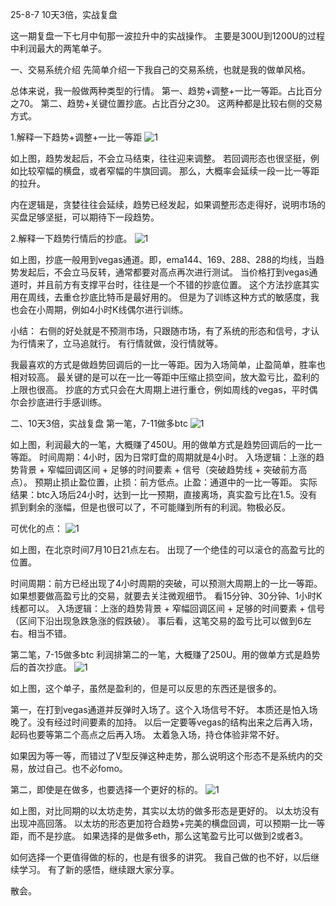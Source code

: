 25-8-7 10天3倍，实战复盘

这一期复盘一下七月中旬那一波拉升中的实战操作。
主要是300U到1200U的过程中利润最大的两笔单子。

一、交易系统介绍
先简单介绍一下我自己的交易系统，也就是我的做单风格。

总体来说，我一般做两种类型的行情。
第一、趋势+调整+一比一等距。占比百分之70。
第二、趋势+关键位置抄底。占比百分之30。
这两种都是比较右侧的交易方式。

1.解释一下趋势+调整+一比一等距
![1](image/1.jpg)

如上图，趋势发起后，不会立马结束，往往迎来调整。
若回调形态也很坚挺，例如比较窄幅的横盘，或者窄幅的牛旗回调。
那么，大概率会延续一段一比一等距的拉升。

内在逻辑是，贪婪往往会延续，趋势已经发起，如果调整形态走得好，说明市场的买盘足够坚挺，可以期待下一段趋势。

2.解释一下趋势行情后的抄底。
![1](image/2.jpg)

如上图，抄底一般用到vegas通道。即，ema144、169、288、288的均线，当趋势发起后，不会立马反转，通常都要对高点再次进行测试。
当价格打到vegas通道时，并且前方有支撑平台时，往往是一个不错的抄底位置。
这个方法抄底其实用在周线，去重仓抄底比特币是最好用的。
但是为了训练这种方式的敏感度，我也会在小周期，例如4小时K线偶尔进行训练。

小结：
右侧的好处就是不预测市场，只跟随市场，有了系统的形态和信号，才认为行情来了，立马追就行。
有行情就做，没行情就等。

我最喜欢的方式是做趋势回调后的一比一等距。因为入场简单，止盈简单，胜率也相对较高。
最关键的是可以在一比一等距中压缩止损空间，放大盈亏比，盈利的上限也很高。
抄底的方式只会在大周期上进行重仓，例如周线的vegas，平时偶尔会抄底进行手感训练。

二、10天3倍，实战复盘
第一笔，7-11做多btc
![1](image/3.jpg)

如上图，利润最大的一笔，大概赚了450U。用的做单方式是趋势回调后的一比一等距。
时间周期：4小时，因为日常盯盘的周期就是4小时。
入场逻辑：上涨的趋势背景 + 窄幅回调区间 + 足够的时间要素 + 信号（突破趋势线 + 突破前方高点）。
预期止损止盈位置，止损：前方低点。止盈：通道中的一比一等距。
实际结果：btc入场后24小时，达到一比一预期，直接离场，真实盈亏比在1.5。没有抓到剩余的涨幅，但是也很可以了，不可能赚到所有的利润。物极必反。

可优化的点：
![1](image/4.jpg)

如上图，在北京时间7月10日21点左右。
出现了一个绝佳的可以滚仓的高盈亏比的位置。

时间周期：前方已经出现了4小时周期的突破，可以预测大周期上的一比一等距。如果想要做高盈亏比的交易，就要去关注微观细节。
看15分钟、30分钟、1小时K线都可以。
入场逻辑：上涨的趋势背景 + 窄幅回调区间 + 足够的时间要素 + 信号（区间下沿出现急跌急涨的假跌破）。
事后看，这笔交易的盈亏比可以做到6左右。相当不错。

第二笔，7-15做多btc
利润排第二的一笔，大概赚了250U。用的做单方式是趋势后的首次抄底。
![1](image/5.jpg)

如上图，这个单子，虽然是盈利的，但是可以反思的东西还是很多的。

第一，在打到vegas通道并反弹时入场了。这个入场信号不好。
本质还是怕入场晚了。没有经过时间要素的加持。
以后一定要等vegas的结构出来之后再入场，起码也要等第二个高点之后再入场。
太着急入场，持仓体验非常不好。

如果因为等一等，而错过了V型反弹这种走势，那么说明这个形态不是系统内的交易，放过自己。也不必fomo。

第二，即使是在做多，也要选择一个更好的标的。
![1](image/6.jpg)

如上图，对比同期的以太坊走势，其实以太坊的做多形态是更好的。
以太坊没有出现冲高回落。
以太坊的形态更加符合趋势+完美的横盘回调，可以预期一比一等距，而不是抄底。
如果选择的是做多eth，那么这笔盈亏比可以做到2或者3。

如何选择一个更值得做的标的，也是有很多的讲究。
我自己做的也不好，以后继续学习。
有了新的感悟，继续跟大家分享。

散会。